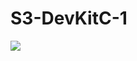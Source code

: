 # S3-DevKitC-1

<img src=https://github.com/stooged/ESP32-Server-900u/blob/main/3D_Printed_Cases/S3_DevKitC_1/S3_DevKitC_1.jpg>